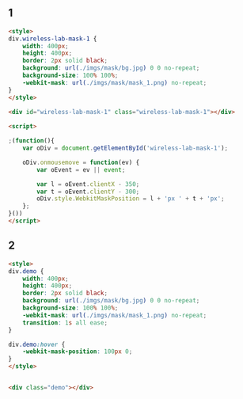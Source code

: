 <style>
.markdown-section iframe[data-id="0"],
.markdown-section iframe[data-id="1"],
.markdown-section iframe[data-id="2"] {
    height: 320px;
}
</style>

## 1

[](../../_iframe/前端实验室/蒙板-0.html ':include data-id=0')

<!-- run -->
```html
<style>
div.wireless-lab-mask-1 {
	width: 400px;
	height: 400px;
	border: 2px solid black;
	background: url(./imgs/mask/bg.jpg) 0 0 no-repeat;
	background-size: 100% 100%;
	-webkit-mask: url(./imgs/mask/mask_1.png) no-repeat;
}
</style>

<div id="wireless-lab-mask-1" class="wireless-lab-mask-1"></div>
	
<script>

;(function(){
    var oDiv = document.getElementById('wireless-lab-mask-1');

    oDiv.onmousemove = function(ev) {
        var oEvent = ev || event;

        var l = oEvent.clientX - 350;
        var t = oEvent.clientY - 300;
        oDiv.style.WebkitMaskPosition = l + 'px ' + t + 'px';
    };
}())
</script>
```

## 2

[](../../_iframe/前端实验室/蒙板-1.html ':include data-id=1')

<!-- run -->
```html
<style>
div.demo {
	width: 400px;
	height: 400px;
	border: 2px solid black;
	background: url(./imgs/mask/bg.jpg) 0 0 no-repeat;
	background-size: 100% 100%;
	-webkit-mask: url(./imgs/mask/mask_1.png) no-repeat;
	transition: 1s all ease;
}

div.demo:hover {
	-webkit-mask-position: 100px 0;
}
</style>


<div class="demo"></div>
```

